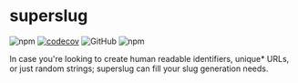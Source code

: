 # superslug

![npm](https://img.shields.io/npm/v/superslug) [![codecov](https://codecov.io/gh/errmayank/superslug/graph/badge.svg?token=828D94V216)](https://codecov.io/gh/errmayank/superslug) ![GitHub](https://img.shields.io/github/license/errmayank/superslug) ![npm](https://img.shields.io/npm/dm/superslug)

In case you're looking to create human readable identifiers, unique\* URLs, or just random strings; superslug can fill your slug generation needs.
